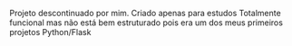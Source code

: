 Projeto descontinuado por mim. Criado apenas para estudos
Totalmente funcional mas não está bem estruturado pois era um dos meus primeiros projetos Python/Flask
